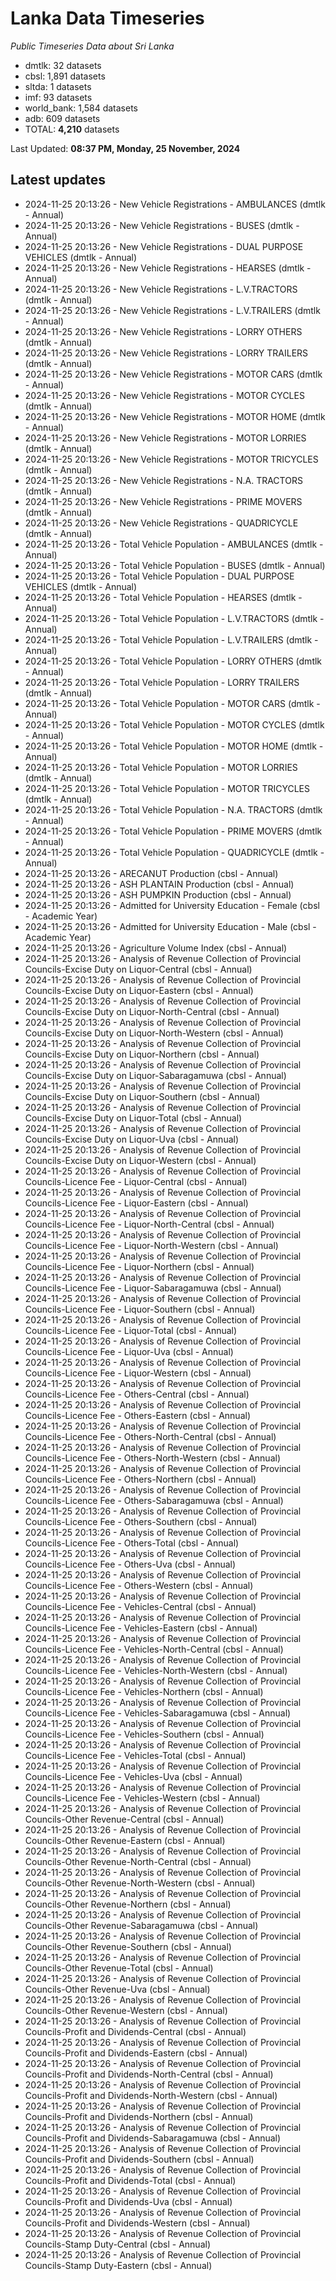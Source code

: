 # Lanka Data Timeseries
*Public Timeseries Data about Sri Lanka*

* dmtlk: 32 datasets
* cbsl: 1,891 datasets
* sltda: 1 datasets
* imf: 93 datasets
* world_bank: 1,584 datasets
* adb: 609 datasets
* TOTAL: **4,210** datasets

Last Updated: **08:37 PM, Monday, 25 November, 2024**

## Latest updates

* 2024-11-25 20:13:26 - New Vehicle Registrations - AMBULANCES (dmtlk - Annual)
* 2024-11-25 20:13:26 - New Vehicle Registrations - BUSES (dmtlk - Annual)
* 2024-11-25 20:13:26 - New Vehicle Registrations - DUAL PURPOSE VEHICLES (dmtlk - Annual)
* 2024-11-25 20:13:26 - New Vehicle Registrations - HEARSES (dmtlk - Annual)
* 2024-11-25 20:13:26 - New Vehicle Registrations - L.V.TRACTORS (dmtlk - Annual)
* 2024-11-25 20:13:26 - New Vehicle Registrations - L.V.TRAILERS (dmtlk - Annual)
* 2024-11-25 20:13:26 - New Vehicle Registrations - LORRY OTHERS (dmtlk - Annual)
* 2024-11-25 20:13:26 - New Vehicle Registrations - LORRY TRAILERS (dmtlk - Annual)
* 2024-11-25 20:13:26 - New Vehicle Registrations - MOTOR CARS (dmtlk - Annual)
* 2024-11-25 20:13:26 - New Vehicle Registrations - MOTOR CYCLES (dmtlk - Annual)
* 2024-11-25 20:13:26 - New Vehicle Registrations - MOTOR HOME (dmtlk - Annual)
* 2024-11-25 20:13:26 - New Vehicle Registrations - MOTOR LORRIES (dmtlk - Annual)
* 2024-11-25 20:13:26 - New Vehicle Registrations - MOTOR TRICYCLES (dmtlk - Annual)
* 2024-11-25 20:13:26 - New Vehicle Registrations - N.A. TRACTORS (dmtlk - Annual)
* 2024-11-25 20:13:26 - New Vehicle Registrations - PRIME MOVERS (dmtlk - Annual)
* 2024-11-25 20:13:26 - New Vehicle Registrations - QUADRICYCLE (dmtlk - Annual)
* 2024-11-25 20:13:26 - Total Vehicle Population - AMBULANCES (dmtlk - Annual)
* 2024-11-25 20:13:26 - Total Vehicle Population - BUSES (dmtlk - Annual)
* 2024-11-25 20:13:26 - Total Vehicle Population - DUAL PURPOSE VEHICLES (dmtlk - Annual)
* 2024-11-25 20:13:26 - Total Vehicle Population - HEARSES (dmtlk - Annual)
* 2024-11-25 20:13:26 - Total Vehicle Population - L.V.TRACTORS (dmtlk - Annual)
* 2024-11-25 20:13:26 - Total Vehicle Population - L.V.TRAILERS (dmtlk - Annual)
* 2024-11-25 20:13:26 - Total Vehicle Population - LORRY OTHERS (dmtlk - Annual)
* 2024-11-25 20:13:26 - Total Vehicle Population - LORRY TRAILERS (dmtlk - Annual)
* 2024-11-25 20:13:26 - Total Vehicle Population - MOTOR CARS (dmtlk - Annual)
* 2024-11-25 20:13:26 - Total Vehicle Population - MOTOR CYCLES (dmtlk - Annual)
* 2024-11-25 20:13:26 - Total Vehicle Population - MOTOR HOME (dmtlk - Annual)
* 2024-11-25 20:13:26 - Total Vehicle Population - MOTOR LORRIES (dmtlk - Annual)
* 2024-11-25 20:13:26 - Total Vehicle Population - MOTOR TRICYCLES (dmtlk - Annual)
* 2024-11-25 20:13:26 - Total Vehicle Population - N.A. TRACTORS (dmtlk - Annual)
* 2024-11-25 20:13:26 - Total Vehicle Population - PRIME MOVERS (dmtlk - Annual)
* 2024-11-25 20:13:26 - Total Vehicle Population - QUADRICYCLE (dmtlk - Annual)
* 2024-11-25 20:13:26 - ARECANUT Production (cbsl - Annual)
* 2024-11-25 20:13:26 - ASH PLANTAIN Production (cbsl - Annual)
* 2024-11-25 20:13:26 - ASH PUMPKIN Production (cbsl - Annual)
* 2024-11-25 20:13:26 - Admitted for University Education - Female (cbsl - Academic Year)
* 2024-11-25 20:13:26 - Admitted for University Education - Male (cbsl - Academic Year)
* 2024-11-25 20:13:26 - Agriculture Volume Index (cbsl - Annual)
* 2024-11-25 20:13:26 - Analysis of Revenue Collection of Provincial Councils-Excise Duty on Liquor-Central (cbsl - Annual)
* 2024-11-25 20:13:26 - Analysis of Revenue Collection of Provincial Councils-Excise Duty on Liquor-Eastern (cbsl - Annual)
* 2024-11-25 20:13:26 - Analysis of Revenue Collection of Provincial Councils-Excise Duty on Liquor-North-Central (cbsl - Annual)
* 2024-11-25 20:13:26 - Analysis of Revenue Collection of Provincial Councils-Excise Duty on Liquor-North-Western (cbsl - Annual)
* 2024-11-25 20:13:26 - Analysis of Revenue Collection of Provincial Councils-Excise Duty on Liquor-Northern (cbsl - Annual)
* 2024-11-25 20:13:26 - Analysis of Revenue Collection of Provincial Councils-Excise Duty on Liquor-Sabaragamuwa (cbsl - Annual)
* 2024-11-25 20:13:26 - Analysis of Revenue Collection of Provincial Councils-Excise Duty on Liquor-Southern (cbsl - Annual)
* 2024-11-25 20:13:26 - Analysis of Revenue Collection of Provincial Councils-Excise Duty on Liquor-Total (cbsl - Annual)
* 2024-11-25 20:13:26 - Analysis of Revenue Collection of Provincial Councils-Excise Duty on Liquor-Uva (cbsl - Annual)
* 2024-11-25 20:13:26 - Analysis of Revenue Collection of Provincial Councils-Excise Duty on Liquor-Western (cbsl - Annual)
* 2024-11-25 20:13:26 - Analysis of Revenue Collection of Provincial Councils-Licence Fee - Liquor-Central (cbsl - Annual)
* 2024-11-25 20:13:26 - Analysis of Revenue Collection of Provincial Councils-Licence Fee - Liquor-Eastern (cbsl - Annual)
* 2024-11-25 20:13:26 - Analysis of Revenue Collection of Provincial Councils-Licence Fee - Liquor-North-Central (cbsl - Annual)
* 2024-11-25 20:13:26 - Analysis of Revenue Collection of Provincial Councils-Licence Fee - Liquor-North-Western (cbsl - Annual)
* 2024-11-25 20:13:26 - Analysis of Revenue Collection of Provincial Councils-Licence Fee - Liquor-Northern (cbsl - Annual)
* 2024-11-25 20:13:26 - Analysis of Revenue Collection of Provincial Councils-Licence Fee - Liquor-Sabaragamuwa (cbsl - Annual)
* 2024-11-25 20:13:26 - Analysis of Revenue Collection of Provincial Councils-Licence Fee - Liquor-Southern (cbsl - Annual)
* 2024-11-25 20:13:26 - Analysis of Revenue Collection of Provincial Councils-Licence Fee - Liquor-Total (cbsl - Annual)
* 2024-11-25 20:13:26 - Analysis of Revenue Collection of Provincial Councils-Licence Fee - Liquor-Uva (cbsl - Annual)
* 2024-11-25 20:13:26 - Analysis of Revenue Collection of Provincial Councils-Licence Fee - Liquor-Western (cbsl - Annual)
* 2024-11-25 20:13:26 - Analysis of Revenue Collection of Provincial Councils-Licence Fee - Others-Central (cbsl - Annual)
* 2024-11-25 20:13:26 - Analysis of Revenue Collection of Provincial Councils-Licence Fee - Others-Eastern (cbsl - Annual)
* 2024-11-25 20:13:26 - Analysis of Revenue Collection of Provincial Councils-Licence Fee - Others-North-Central (cbsl - Annual)
* 2024-11-25 20:13:26 - Analysis of Revenue Collection of Provincial Councils-Licence Fee - Others-North-Western (cbsl - Annual)
* 2024-11-25 20:13:26 - Analysis of Revenue Collection of Provincial Councils-Licence Fee - Others-Northern (cbsl - Annual)
* 2024-11-25 20:13:26 - Analysis of Revenue Collection of Provincial Councils-Licence Fee - Others-Sabaragamuwa (cbsl - Annual)
* 2024-11-25 20:13:26 - Analysis of Revenue Collection of Provincial Councils-Licence Fee - Others-Southern (cbsl - Annual)
* 2024-11-25 20:13:26 - Analysis of Revenue Collection of Provincial Councils-Licence Fee - Others-Total (cbsl - Annual)
* 2024-11-25 20:13:26 - Analysis of Revenue Collection of Provincial Councils-Licence Fee - Others-Uva (cbsl - Annual)
* 2024-11-25 20:13:26 - Analysis of Revenue Collection of Provincial Councils-Licence Fee - Others-Western (cbsl - Annual)
* 2024-11-25 20:13:26 - Analysis of Revenue Collection of Provincial Councils-Licence Fee - Vehicles-Central (cbsl - Annual)
* 2024-11-25 20:13:26 - Analysis of Revenue Collection of Provincial Councils-Licence Fee - Vehicles-Eastern (cbsl - Annual)
* 2024-11-25 20:13:26 - Analysis of Revenue Collection of Provincial Councils-Licence Fee - Vehicles-North-Central (cbsl - Annual)
* 2024-11-25 20:13:26 - Analysis of Revenue Collection of Provincial Councils-Licence Fee - Vehicles-North-Western (cbsl - Annual)
* 2024-11-25 20:13:26 - Analysis of Revenue Collection of Provincial Councils-Licence Fee - Vehicles-Northern (cbsl - Annual)
* 2024-11-25 20:13:26 - Analysis of Revenue Collection of Provincial Councils-Licence Fee - Vehicles-Sabaragamuwa (cbsl - Annual)
* 2024-11-25 20:13:26 - Analysis of Revenue Collection of Provincial Councils-Licence Fee - Vehicles-Southern (cbsl - Annual)
* 2024-11-25 20:13:26 - Analysis of Revenue Collection of Provincial Councils-Licence Fee - Vehicles-Total (cbsl - Annual)
* 2024-11-25 20:13:26 - Analysis of Revenue Collection of Provincial Councils-Licence Fee - Vehicles-Uva (cbsl - Annual)
* 2024-11-25 20:13:26 - Analysis of Revenue Collection of Provincial Councils-Licence Fee - Vehicles-Western (cbsl - Annual)
* 2024-11-25 20:13:26 - Analysis of Revenue Collection of Provincial Councils-Other Revenue-Central (cbsl - Annual)
* 2024-11-25 20:13:26 - Analysis of Revenue Collection of Provincial Councils-Other Revenue-Eastern (cbsl - Annual)
* 2024-11-25 20:13:26 - Analysis of Revenue Collection of Provincial Councils-Other Revenue-North-Central (cbsl - Annual)
* 2024-11-25 20:13:26 - Analysis of Revenue Collection of Provincial Councils-Other Revenue-North-Western (cbsl - Annual)
* 2024-11-25 20:13:26 - Analysis of Revenue Collection of Provincial Councils-Other Revenue-Northern (cbsl - Annual)
* 2024-11-25 20:13:26 - Analysis of Revenue Collection of Provincial Councils-Other Revenue-Sabaragamuwa (cbsl - Annual)
* 2024-11-25 20:13:26 - Analysis of Revenue Collection of Provincial Councils-Other Revenue-Southern (cbsl - Annual)
* 2024-11-25 20:13:26 - Analysis of Revenue Collection of Provincial Councils-Other Revenue-Total (cbsl - Annual)
* 2024-11-25 20:13:26 - Analysis of Revenue Collection of Provincial Councils-Other Revenue-Uva (cbsl - Annual)
* 2024-11-25 20:13:26 - Analysis of Revenue Collection of Provincial Councils-Other Revenue-Western (cbsl - Annual)
* 2024-11-25 20:13:26 - Analysis of Revenue Collection of Provincial Councils-Profit and Dividends-Central (cbsl - Annual)
* 2024-11-25 20:13:26 - Analysis of Revenue Collection of Provincial Councils-Profit and Dividends-Eastern (cbsl - Annual)
* 2024-11-25 20:13:26 - Analysis of Revenue Collection of Provincial Councils-Profit and Dividends-North-Central (cbsl - Annual)
* 2024-11-25 20:13:26 - Analysis of Revenue Collection of Provincial Councils-Profit and Dividends-North-Western (cbsl - Annual)
* 2024-11-25 20:13:26 - Analysis of Revenue Collection of Provincial Councils-Profit and Dividends-Northern (cbsl - Annual)
* 2024-11-25 20:13:26 - Analysis of Revenue Collection of Provincial Councils-Profit and Dividends-Sabaragamuwa (cbsl - Annual)
* 2024-11-25 20:13:26 - Analysis of Revenue Collection of Provincial Councils-Profit and Dividends-Southern (cbsl - Annual)
* 2024-11-25 20:13:26 - Analysis of Revenue Collection of Provincial Councils-Profit and Dividends-Total (cbsl - Annual)
* 2024-11-25 20:13:26 - Analysis of Revenue Collection of Provincial Councils-Profit and Dividends-Uva (cbsl - Annual)
* 2024-11-25 20:13:26 - Analysis of Revenue Collection of Provincial Councils-Profit and Dividends-Western (cbsl - Annual)
* 2024-11-25 20:13:26 - Analysis of Revenue Collection of Provincial Councils-Stamp Duty-Central (cbsl - Annual)
* 2024-11-25 20:13:26 - Analysis of Revenue Collection of Provincial Councils-Stamp Duty-Eastern (cbsl - Annual)